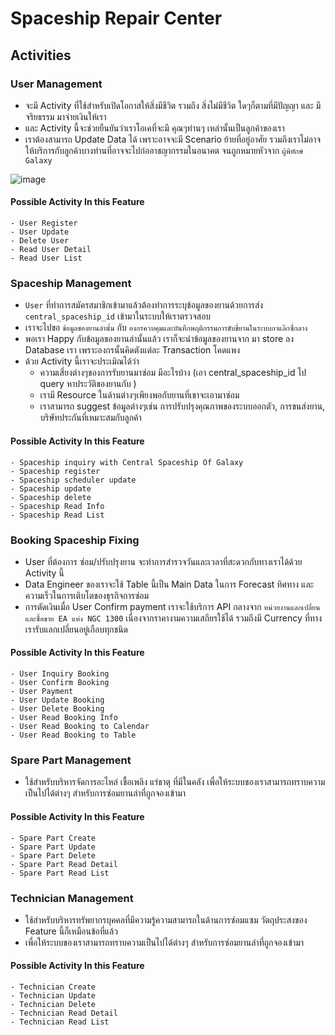 # Spaceship Repair Center

## Activities 

### User Management
- จะมี Activity ที่ใช้สำหรับเปิดโอกาสให้สิ่งมีชีวิต รวมถึง สิ่งไม่มีชีวิต ใดๆก็ตามที่มีปัญญา และ มีจริยธรรม มาจ่ายเงินให้เรา
- และ Activity นี้จะช่วยยืนยันว่าเราโอเคที่จะมี คุณๆท่านๆ เหล่านั้นเป็นลูกค้าของเรา
- เราต้องสามารถ Update Data ได้ เพราะอาจจะมี Scenario ย้ายที่อยู่อาศัย รวมถึงเราไม่อาจให้บริการกับลูกค้าบางท่านที่อาจจะไปก่ออาชญากรรมในอนาคต จนถูกหมายหัวจาก `ผู้พิทักษ์ Galaxy` 

![image](https://github.com/user-attachments/assets/41a0aa9a-44cd-46af-8e78-67538a30b0eb)

#### Possible Activity In this Feature
    - User Register
    - User Update
    - Delete User
    - Read User Detail
    - Read User List


### Spaceship Management
- `User` ที่ทำการสมัครสมาชิกเข้ามาแล้วต้องทำการระบุข้อมูลของยานด้วยการส่ง `central_spaceship_id` เข้ามาในระบบให้เราตรวจสอบ
- เราจะไปขอ `ข้อมูลของยานลำนั้น` กับ `องกรควบคุมและบันทึกพฤติกรรมการขับขี่ยานในระบบกาแล๊กซี่กลาง` 
- พอเรา Happy กับข้อมูลของยานลำนั้นแล้ว เราก็จะนำข้อมูลของยานจาก  มา store ลง Database เรา เพราะองกรนั้นคิดตังแต่ละ Transaction โคดแพง
- ด้วย Activity นี้เราจะประเมิณได้ว่า
    - ความเสี่ยงต่างๆของการรับยานมาซ่อม มีอะไรบ้าง (เอา central_spaceship_id ไป query หาประวัติของยานกับ )
    - เรามี Resource ในด้านต่างๆเพียงพอกับยานที่เขาจะเอามาซ่อม 
    - เราสามารถ suggest ข้อมูลต่างๆเช่น การปรับปรุงคุณภาพของระบบออกตัว, การขนส่งยาน, บริษัทประกันที่เหมาะสมกับลูกค้า

#### Possible Activity In this Feature
    - Spaceship inquiry with Central Spaceship Of Galaxy
    - Spaceship register
    - Spaceship scheduler update
    - Spaceship update
    - Spaceship delete
    - Spaceship Read Info
    - Spaceship Read List


### Booking Spaceship Fixing
- User ที่ต้องการ ซ่อม/ปรับปรุงยาน จะทำการสำรวจวันและเวลาที่สะดวกกับทางเราได้ด้วย Activity นี้
- Data Engineer ของเราจะใช้ Table นี้เป็น Main Data ในการ Forecast ทิศทาง และ ความเร็วในการเติบโตของธุรกิจการซ่อม
- การตัดเงินเมื่อ User Confirm payment เราจะใช้บริการ API กลางจาก `หน่วยงานแลกเปลี่ยนและซื้อขาย EA แห่ง NGC 1300` เนื่องจากราคางามความเสถียรใช้ได้ รวมถึงมี Currency ที่ทางเรารับแลกเปลี่ยนอยู่เกือบทุกชนิด

#### Possible Activity In this Feature
    - User Inquiry Booking
    - User Confirm Booking
    - User Payment
    - User Update Booking
    - User Delete Booking
    - User Read Booking Info
    - User Read Booking to Calendar
    - User Read Booking to Table


### Spare Part Management
- ใช้สำหรับบริหารจัดการอะไหล่ เชื้อเพลิง แร่ธาตุ ที่มีในคลัง เพื่อให้ระบบของเราสามารถทราบความเป็นไปได้ต่างๆ สำหรับการซ่อมยานลำที่ถูกจองเข้ามา

#### Possible Activity In this Feature
    - Spare Part Create
    - Spare Part Update
    - Spare Part Delete
    - Spare Part Read Detail
    - Spare Part Read List


### Technician Management
- ใช้สำหรับบริหารทรัพยากรบุคคลที่มีความรู้ความสามารถในด้านการซ่อมแซม วัตถุประสงของ Feature นี้ก็เหมือนข้อที่แล้ว
- เพื่อให้ระบบของเราสามารถทราบความเป็นไปได้ต่างๆ สำหรับการซ่อมยานลำที่ถูกจองเข้ามา
#### Possible Activity In this Feature
    - Technician Create
    - Technician Update
    - Technician Delete
    - Technician Read Detail
    - Technician Read List
